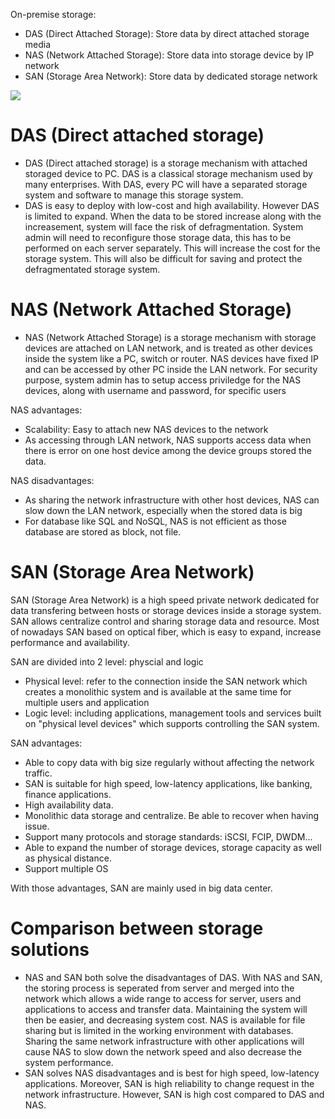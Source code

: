 On-premise storage:
* DAS (Direct Attached Storage): Store data by direct attached storage media
* NAS (Network Attached Storage): Store data into storage device by IP network
* SAN (Storage Area Network): Store data by dedicated storage network

![](https://github.com/TranPhucVinh/Linux-Shell/blob/master/Environment/Images/on_premise_storage.png)

# DAS (Direct attached storage)

* DAS (Direct attached storage) is a storage mechanism with attached storaged device to PC. DAS is a classical storage mechanism used by many enterprises. With DAS, every PC will have a separated storage system and software to manage this storage system.
* DAS is easy to deploy with low-cost and high availability. However DAS is limited to expand. When the data to be stored increase along with the increasement, system will face the risk of defragmentation. System admin will need to reconfigure those storage data, this has to be performed on each server separately. This will increase the cost for the storage system. This will also be difficult for saving and protect the defragmentated storage system.
# NAS (Network Attached Storage)
* NAS (Network Attached Storage) is a storage mechanism with storage devices are attached on LAN network, and is treated as other devices inside the system like a PC, switch or router. NAS devices have fixed IP and can be accessed by other PC inside the LAN network. For security purpose, system admin has to setup access priviledge for the NAS devices, along with username and password, for specific users

NAS advantages:
* Scalability: Easy to attach new NAS devices to the network
* As accessing through LAN network, NAS supports access data when there is error on one host device among the device groups stored the data.

NAS disadvantages:
* As sharing the network infrastructure with other host devices, NAS can slow down the LAN network, especially when the stored data is big
* For database like SQL and NoSQL, NAS is not efficient as those database are stored as block, not file.

# SAN (Storage Area Network)

SAN (Storage Area Network) is a high speed private network dedicated for data transfering between hosts or storage devices inside a storage system. SAN allows centralize control and sharing storage data and resource. Most of nowadays SAN based on optical fiber, which is easy to expand, increase performance and availability.

SAN are divided into 2 level: physcial and logic
* Physical level: refer to the connection inside the SAN network which creates a monolithic system and is available at the same time for multiple users and application
* Logic level: including applications, management tools and services built on "physical level devices" which supports controlling the SAN system.

SAN advantages:
* Able to copy data with big size regularly without affecting the network traffic.
* SAN is suitable for high speed, low-latency applications, like banking, finance applications.
* High availability data.
* Monolithic data storage and centralize. Be able to recover when having issue.
* Support many protocols and storage standards: iSCSI, FCIP, DWDM...
* Able to expand the number of storage devices, storage capacity as well as physical distance.
* Support multiple OS

With those advantages, SAN are mainly used in big data center.

# Comparison between storage solutions
* NAS and SAN both solve the disadvantages of DAS. With NAS and SAN, the storing process is seperated from server and merged into the network which allows a wide range to access for server, users and applications to access and transfer data. Maintaining the system will then be easier, and decreasing system cost. NAS is available for file sharing but is limited in the working environment with databases. Sharing the same network infrastructure with other applications will cause NAS to slow down the network speed and also decrease the system performance.
* SAN solves NAS disadvantages and is best for high speed, low-latency applications. Moreover, SAN is high reliability to change request in the network infrastructure. However, SAN is high cost compared to DAS and NAS. 

